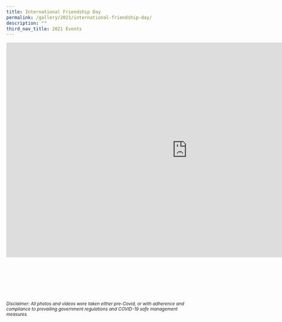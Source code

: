 ```yaml
---
title: International Friendship Day
permalink: /gallery/2021/international-friendship-day/
description: ""
third_nav_title: 2021 Events
---
```

<iframe allowfullscreen="true" height="569" width="960" frameborder="0" src="https://docs.google.com/presentation/d/e/2PACX-1vR7Y7kWg9o3gYHBBrMGWkm7NDJQN0yDMfQ9NeiOhrq3cI9I3j2Kiz5kJVwduZMEfLpH3qLtqW_f2W83/embed?start=true&amp;loop=true&amp;delayms=5000"></iframe>

<br><br><br><br><br><br>
<sup>_Disclaimer: All photos and videos were taken either pre-Covid, or with adherence and compliance to prevailing government regulations and COVID-19 safe management measures._</sup>